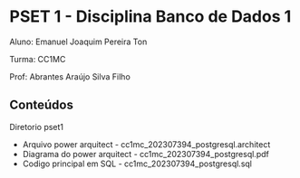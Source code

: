 # PSET 1 - Disciplina Banco de Dados 1

Aluno: Emanuel Joaquim Pereira Ton

Turma: CC1MC

Prof: Abrantes Araújo Silva Filho

## Conteúdos
Diretorio pset1 
- Arquivo power arquitect - cc1mc_202307394_postgresql.architect
- Diagrama do power arquitect - cc1mc_202307394_postgresql.pdf
- Codigo principal em SQL - cc1mc_202307394_postgresql.sql
